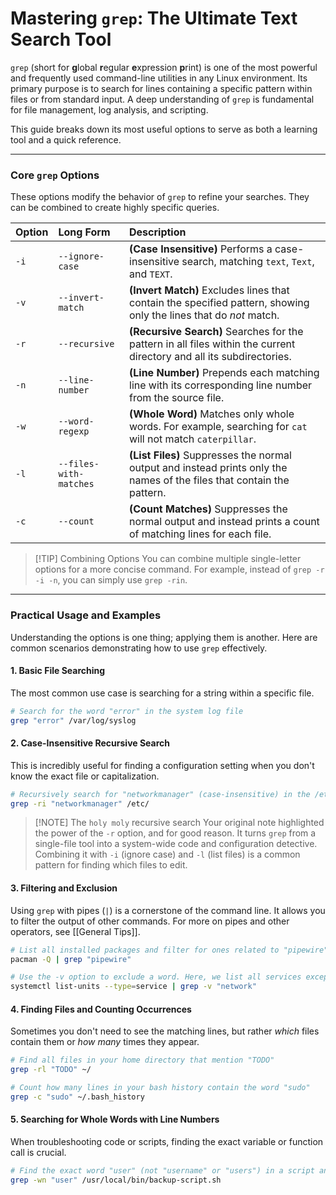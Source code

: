 
# Mastering `grep`: The Ultimate Text Search Tool

`grep` (short for **g**lobal **r**egular **e**xpression **p**rint) is one of the most powerful and frequently used command-line utilities in any Linux environment. Its primary purpose is to search for lines containing a specific pattern within files or from standard input. A deep understanding of `grep` is fundamental for file management, log analysis, and scripting.

This guide breaks down its most useful options to serve as both a learning tool and a quick reference.

---

### Core `grep` Options

These options modify the behavior of `grep` to refine your searches. They can be combined to create highly specific queries.

| Option | Long Form | Description |
| :--- | :--- | :--- |
| `-i` | `--ignore-case` | **(Case Insensitive)** Performs a case-insensitive search, matching `text`, `Text`, and `TEXT`. |
| `-v` | `--invert-match` | **(Invert Match)** Excludes lines that contain the specified pattern, showing only the lines that do *not* match. |
| `-r` | `--recursive` | **(Recursive Search)** Searches for the pattern in all files within the current directory and all its subdirectories. |
| `-n` | `--line-number` | **(Line Number)** Prepends each matching line with its corresponding line number from the source file. |
| `-w` | `--word-regexp` | **(Whole Word)** Matches only whole words. For example, searching for `cat` will not match `caterpillar`. |
| `-l` | `--files-with-matches` | **(List Files)** Suppresses the normal output and instead prints only the names of the files that contain the pattern. |
| `-c` | `--count` | **(Count Matches)** Suppresses the normal output and instead prints a count of matching lines for each file. |

> [!TIP] Combining Options
> You can combine multiple single-letter options for a more concise command. For example, instead of `grep -r -i -n`, you can simply use `grep -rin`.

---

### Practical Usage and Examples

Understanding the options is one thing; applying them is another. Here are common scenarios demonstrating how to use `grep` effectively.

#### 1. Basic File Searching

The most common use case is searching for a string within a specific file.

```bash
# Search for the word "error" in the system log file
grep "error" /var/log/syslog
```

#### 2. Case-Insensitive Recursive Search

This is incredibly useful for finding a configuration setting when you don't know the exact file or capitalization.

```bash
# Recursively search for "networkmanager" (case-insensitive) in the /etc/ directory
grep -ri "networkmanager" /etc/
```

> [!NOTE] The `holy moly` recursive search
> Your original note highlighted the power of the `-r` option, and for good reason. It turns `grep` from a single-file tool into a system-wide code and configuration detective. Combining it with `-i` (ignore case) and `-l` (list files) is a common pattern for finding which files to edit.

#### 3. Filtering and Exclusion

Using `grep` with pipes (`|`) is a cornerstone of the command line. It allows you to filter the output of other commands. For more on pipes and other operators, see [[General Tips]].

```bash
# List all installed packages and filter for ones related to "pipewire"
pacman -Q | grep "pipewire"

# Use the -v option to exclude a word. Here, we list all services except for network-related ones.
systemctl list-units --type=service | grep -v "network"
```

#### 4. Finding Files and Counting Occurrences

Sometimes you don't need to see the matching lines, but rather *which* files contain them or *how many* times they appear.

```bash
# Find all files in your home directory that mention "TODO"
grep -rl "TODO" ~/

# Count how many lines in your bash history contain the word "sudo"
grep -c "sudo" ~/.bash_history
```

#### 5. Searching for Whole Words with Line Numbers

When troubleshooting code or scripts, finding the exact variable or function call is crucial.

```bash
# Find the exact word "user" (not "username" or "users") in a script and show the line number
grep -wn "user" /usr/local/bin/backup-script.sh
```

